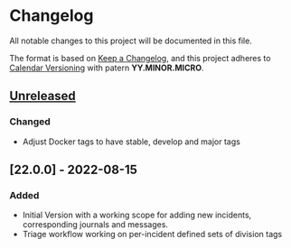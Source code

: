 # Changelog

All notable changes to this project will be documented in this file.

The format is based on [Keep a Changelog](https://keepachangelog.com/en/1.0.0/),
and this project adheres to [Calendar Versioning](https://calver.org/) with patern **YY.MINOR.MICRO**.

## [Unreleased]

### Changed

- Adjust Docker tags to have stable, develop and major tags

## [22.0.0] - 2022-08-15

### Added

- Initial Version with a working scope for adding new incidents, corresponding journals and messages.
- Triage workflow working on per-incident defined sets of division tags

[unreleased]: https://github.com/Redgecko/sitrep/compare/v1.0.0...HEAD
